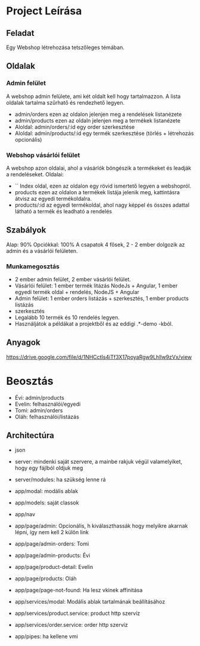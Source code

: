 # Project Leírása

## Feladat
Egy Webshop létrehozása tetszőleges témában.

## Oldalak
### Admin felület
A webshop admin felülete, ami két oldalt kell hogy tartalmazzon. A lista oldalak
tartalma szűrhatő és rendezhető legyen.

* admin/orders ezen az oldalon jelenjen meg a rendelések listanézete
* admin/products ezen az oldaln jelenjen meg a termékek listanézete
* Aloldal: admin/orders/:id egy order szerkesztése
* Aloldal: admin/products/:id egy termék szerkesztése (törlés + létrehozás opcionális)

### Webshop vásárlói felület
A webshop azon oldalai, ahol a vásárlók böngészik a termékeket és leadják a
rendeléseket.
Oldalai:

* `` Index oldal, ezen az oldalon egy rövid ismertető legyen a webshopról.
* products ezen az oldalon a termékek listája jelenik meg, kattintásra átvisz az egyedi termékoldalra.
* products/:id az egyedi termékoldal, ahol nagy képpel és összes adattal látható a termék és leadható a rendelés

## Szabályok

Alap: 90% Opciókkal: 100%
A csapatok 4 fősek, 2 - 2 ember dolgozik az admin és a vásárlói felületen.

### Munkamegosztás
* 2 ember admin felület, 2 ember vásárlói felület.
* Vásárlói felület: 1 ember termék litázás NodeJs + Angular, 1 ember egyedi termék oldal + rendelés, NodeJS + Angular
* Admin felület: 1 ember orders listázás + szerkesztés, 1 ember products listázás
* szerkesztés
* Legalább 10 termék és 10 rendelés legyen.
* Használjátok a példákat a projektből és az eddigi .*-demo -kból.

## Anyagok
https://drive.google.com/file/d/1NHCctIs4iTf3X17poyaRgw9Lhllw9zVx/view

# Beosztás

* Évi: admin/products
* Evelin: felhasználói/egyedi
* Tomi: admin/orders
* Oláh: felhasználói/listázás

## Architectúra
* json

* server: mindenki saját szervere, a mainbe rakjuk végül valamelyiket, hogy egy fájlból oldjuk meg
* server/modules: ha szükség lenne rá

* app/modal: modális ablak
* app/models: saját classok
* app/nav
* app/page/admin: Opcionális, h kiválaszthassák hogy melyikre akarnak lépni, így nem kell 2 külön link
* app/page/admin-orders: Tomi
* app/page/admin-products: Évi
* app/page/product-detail: Evelin
* app/page/products: Oláh
* app/page/page-not-found: Ha lesz vkinek affinitása

* app/services/modal: Modális ablak tartalmának beállításához
* app/services/product.service: product http szervíz
* app/services/order.service: order http szervíz

* app/pipes: ha kellene vmi
